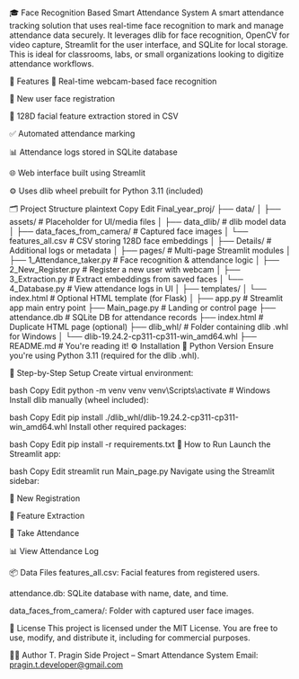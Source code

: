 🎓 Face Recognition Based Smart Attendance System
A smart attendance tracking solution that uses real-time face recognition to mark and manage attendance data securely. It leverages dlib for face recognition, OpenCV for video capture, Streamlit for the user interface, and SQLite for local storage. This is ideal for classrooms, labs, or small organizations looking to digitize attendance workflows.

📌 Features
📸 Real-time webcam-based face recognition

🧍 New user face registration

🧠 128D facial feature extraction stored in CSV

✅ Automated attendance marking

📊 Attendance logs stored in SQLite database

🌐 Web interface built using Streamlit

⚙️ Uses dlib wheel prebuilt for Python 3.11 (included)

🗂️ Project Structure
plaintext
Copy
Edit
Final_year_proj/
├── data/
│   ├── assets/                        # Placeholder for UI/media files
│   ├── data_dlib/                     # dlib model data
│   ├── data_faces_from_camera/        # Captured face images
│   └── features_all.csv               # CSV storing 128D face embeddings
│
├── Details/                           # Additional logs or metadata
│
├── pages/                             # Multi-page Streamlit modules
│   ├── 1_Attendance_taker.py          # Face recognition & attendance logic
│   ├── 2_New_Register.py              # Register a new user with webcam
│   ├── 3_Extraction.py                # Extract embeddings from saved faces
│   └── 4_Database.py                  # View attendance logs in UI
│
├── templates/
│   └── index.html                     # Optional HTML template (for Flask)
│
├── app.py                             # Streamlit app main entry point
├── Main_page.py                       # Landing or control page
├── attendance.db                      # SQLite DB for attendance records
├── index.html                         # Duplicate HTML page (optional)
├── dlib_whl/                          # Folder containing dlib .whl for Windows
│   └── dlib-19.24.2-cp311-cp311-win_amd64.whl
├── README.md                          # You're reading it!
⚙️ Installation
🐍 Python Version
Ensure you're using Python 3.11 (required for the dlib .whl).

🔧 Step-by-Step Setup
Create virtual environment:

bash
Copy
Edit
python -m venv venv
venv\Scripts\activate          # Windows
Install dlib manually (wheel included):

bash
Copy
Edit
pip install ./dlib_whl/dlib-19.24.2-cp311-cp311-win_amd64.whl
Install other required packages:

bash
Copy
Edit
pip install -r requirements.txt
🚀 How to Run
Launch the Streamlit app:

bash
Copy
Edit
streamlit run Main_page.py
Navigate using the Streamlit sidebar:

🧍 New Registration

🧠 Feature Extraction

📸 Take Attendance

📊 View Attendance Log

📦 Data Files
features_all.csv: Facial features from registered users.

attendance.db: SQLite database with name, date, and time.

data_faces_from_camera/: Folder with captured user face images.

📜 License
This project is licensed under the MIT License. You are free to use, modify, and distribute it, including for commercial purposes.

👨‍💻 Author
T. Pragin
Side Project – Smart Attendance System
Email: pragin.t.developer@gmail.com
